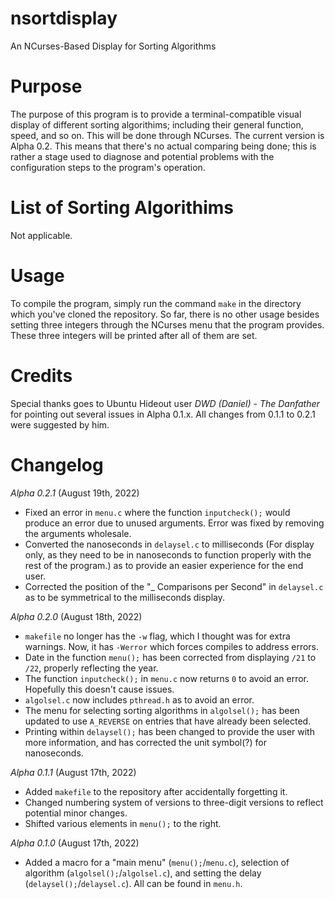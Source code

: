 # nsortdisplay
An NCurses-Based Display for Sorting Algorithms

# Purpose
  The purpose of this program is to provide a terminal-compatible visual display of different sorting algorithims; including their general function, speed, and so on. This will be done through NCurses.
  The current version is Alpha 0.2. This means that there's no actual comparing being done; this is rather a stage used to diagnose and potential problems with the configuration steps to the program's operation.

# List of Sorting Algorithims
  Not applicable.
  
# Usage
  To compile the program, simply run the command ``make`` in the directory which you've cloned the repository.
  So far, there is no other usage besides setting three integers through the NCurses menu that the program provides. These three integers will be printed after all of them are set.
# Credits
  Special thanks goes to Ubuntu Hideout user *DWD (Daniel) - The Danfather* for pointing out several issues in Alpha 0.1.x. All changes from 0.1.1 to 0.2.1 were suggested by him.

# Changelog
  *Alpha 0.2.1* (August 19th, 2022)
  - Fixed an error in ``menu.c`` where the function ``inputcheck();`` would produce an error due to unused arguments. Error was fixed by removing the arguments wholesale.
  - Converted the nanoseconds in ``delaysel.c`` to milliseconds (For display only, as they need to be in nanoseconds to function properly with the rest of the program.) as to provide an easier experience for the end user.
  - Corrected the position of the "_ Comparisons per Second" in ``delaysel.c`` as to be symmetrical to the milliseconds display.
  
  *Alpha 0.2.0* (August 18th, 2022)
  - ``makefile`` no longer has the ``-w`` flag, which I thought was for extra warnings. Now, it has ``-Werror`` which forces compiles to address errors.
  - Date in the function ``menu();`` has been corrected from displaying ``/21`` to ``/22``, properly reflecting the year.
  - The function ``inputcheck();`` in ``menu.c`` now returns ``0`` to avoid an error. Hopefully this doesn't cause issues.
  - ``algolsel.c`` now includes ``pthread.h`` as to avoid an error.
  - The menu for selecting sorting algorithms in ``algolsel();`` has been updated to use ``A_REVERSE`` on entries that have already been selected.
  - Printing within ``delaysel();`` has been changed to provide the user with more information, and has corrected the unit symbol(?) for nanoseconds.

  *Alpha 0.1.1* (August 17th, 2022)
  - Added ``makefile`` to the repository after accidentally forgetting it.
  - Changed numbering system of versions to three-digit versions to reflect potential minor changes.
  - Shifted various elements in ``menu();`` to the right.
  
  *Alpha 0.1.0* (August 17th, 2022)
  - Added a macro for a "main menu" (``menu();``/``menu.c``), selection of algorithm (``algolsel();``/``algolsel.c``), and setting the delay (``delaysel();``/``delaysel.c``). All can be found in ``menu.h``.
